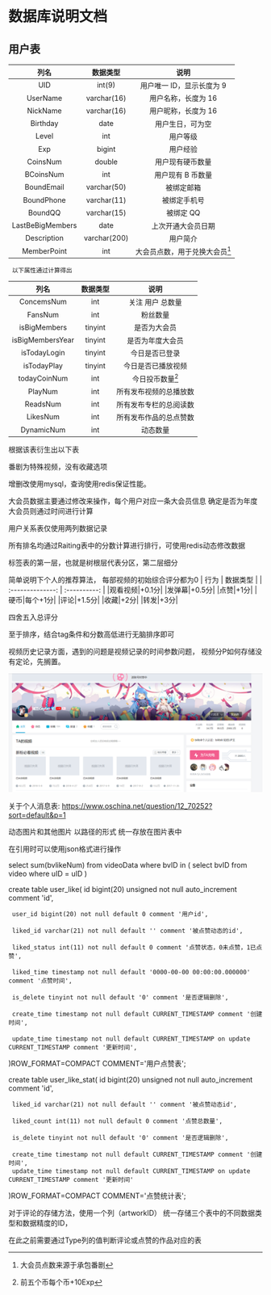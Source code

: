 # 数据库说明文档

## 用户表

|       列名       |   数据类型   |              说明              |
| :--------------: | :----------: | :----------------------------: |
|       UID        |    int(9)    |   用户唯一 ID，显示长度为 9    |
|     UserName     | varchar(16)  |      用户名称，长度为 16       |
|     NickName     | varchar(16)  |      用户昵称，长度为 16       |
|     Birthday     |     date     |        用户生日，可为空        |
|      Level       |     int      |            用户等级            |
|       Exp        |    bigint    |            用户经验            |
|     CoinsNum     |    double    |        用户现有硬币数量        |
|    BCoinsNum     |     int      |       用户现有 B 币数量        |
|    BoundEmail    | varchar(50)  |           被绑定邮箱           |
|    BoundPhone    | varchar(11)  |          被绑定手机号          |
|     BoundQQ      | varchar(15)  |           被绑定 QQ            |
| LastBeBigMembers |     date     |       上次开通大会员日期       |
|   Description    | varchar(200) |            用户简介            |
|   MemberPoint    |     int      | 大会员点数，用于兑换大会员[^1] |

     以下属性通过计算得出

|       列名       | 数据类型 |          说明          |
| :--------------: | :------: | :--------------------: |
|    ConcemsNum    |   int    |    关注 用户 总数量    |
|     FansNum      |   int    |        粉丝数量        |
|   isBigMembers   | tinyint  |      是否为大会员      |
| isBigMembersYear | tinyint  |    是否为年度大会员    |
|   isTodayLogin   | tinyint  |     今日是否已登录     |
|   isTodayPlay    | tinyint  |   今日是否已播放视频   |
|   todayCoinNum   |   int    |    今日投币数量[^2]    |
|     PlayNum      |   int    | 所有发布视频的总播放数 |
|     ReadsNum     |   int    | 所有发布专栏的总阅读数 |
|     LikesNum     |   int    | 所有发布作品的总点赞数 |
|    DynamicNum    |   int    |        动态数量        |

根据该表衍生出以下表

番剧为特殊视频，没有收藏选项

增删改使用mysql，查询使用redis保证性能。

大会员数据主要通过修改来操作，每个用户对应一条大会员信息
确定是否为年度大会员则通过时间进行计算

用户关系表仅使用两列数据记录

所有排名均通过Raiting表中的分数计算进行排行，可使用redis动态修改数据

标签表的第一层，也就是树根层代表分区，第二层细分

简单说明下个人的推荐算法，
每部视频的初始综合评分都为0
|       行为       |   数据类型   |
| :--------------: | :----------: |
|观看视频|+0.1分|
|发弹幕|+0.5分|
|点赞|+1分| 
|硬币|每个+1分|
|评论|+1.5分|
|收藏|+2分|
|转发|+3分|

四舍五入总评分

至于排序，结合tag条件和分数高低进行无脑排序即可


视频历史记录方面，遇到的问题是视频记录的时间参数问题，
视频分P如何存储没有定论，先搁置。

![img](Ceylan.png)


关于个人消息表:
https://www.oschina.net/question/12_70252?sort=default&p=1

动态图片和其他图片 以路径的形式 统一存放在图片表中

在引用时可以使用json格式进行操作





[^1]: 大会员点数来源于承包番剧
[^2]: 前五个币每个币+10Exp



select sum(bvlikeNum) from videoData
where bvID in (
     select bvID from video 
     where uID = uID
) 

create table user_like(
     id bigint(20) unsigned not null auto_increment comment 'id',
     
     user_id bigint(20) not null default 0 comment '用户id',

     liked_id varchar(21) not null default '' comment '被点赞动态的id',

     liked_status int(11) not null default 0 comment '点赞状态，0未点赞，1已点赞',

     liked_time timestamp not null default '0000-00-00 00:00:00.000000' comment '点赞时间',

     is_delete tinyint not null default '0' comment '是否逻辑删除',

     create_time timestamp not null default CURRENT_TIMESTAMP comment '创建时间',

     update_time timestamp not null default CURRENT_TIMESTAMP on update CURRENT_TIMESTAMP comment '更新时间',
     
)ROW_FORMAT=COMPACT COMMENT='用户点赞表';


create table user_like_stat(
     id bigint(20) unsigned not null auto_increment comment 'id',

     liked_id varchar(21) not null default '' comment '被点赞动态id',

     liked_count int(11) not null default 0 comment '点赞总数量',

     is_delete tinyint not null default '0' comment '是否逻辑删除',

     create_time timestamp not null default CURRENT_TIMESTAMP comment '创建时间',
     update_time timestamp not null default CURRENT_TIMESTAMP on update CURRENT_TIMESTAMP comment '更新时间'
)ROW_FORMAT=COMPACT COMMENT='点赞统计表';


对于评论的存储方法，使用一个列（artworkID）
统一存储三个表中的不同数据类型和数据精度的ID，

在此之前需要通过Type列的值判断评论或点赞的作品对应的表